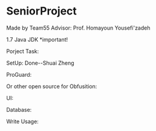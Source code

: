 # SeniorProject
Made by Team55 Advisor: Prof. Homayoun Yousefi'zadeh

1.7 Java JDK *important!

Porject Task:

SetUp: Done--Shuai Zheng

ProGuard:

Or other open source for Obfusition:

UI:

Database:

Write Usage:


